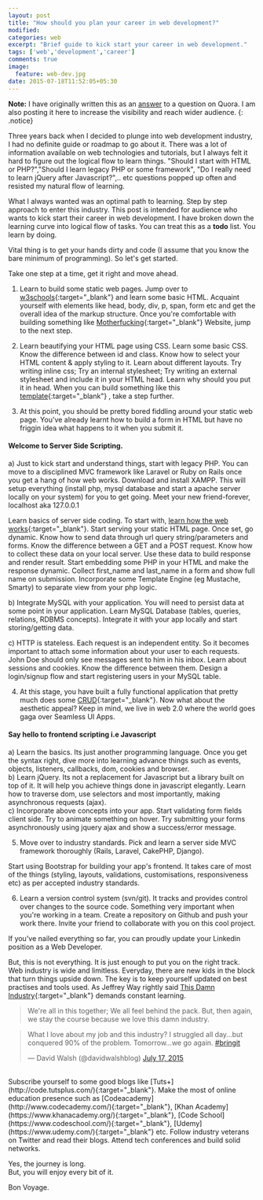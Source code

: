 ```yaml
---
layout: post
title: "How should you plan your career in web development?"
modified:
categories: web
excerpt: "Brief guide to kick start your career in web development."
tags: ['web','development','career']
comments: true
image:
  feature: web-dev.jpg
date: 2015-07-18T11:52:05+05:30
---
```


**Note:** I have originally written this as an [answer](http://qr.ae/xAAvv) to a question on Quora. I am also posting it here to increase the visibility and reach wider audience.
{: .notice}

Three years back when I decided to plunge into web development industry, I had no definite guide or roadmap to go about it. There was a lot of information available on web technologies and tutorials, but I always felt it hard to figure out the logical flow to learn things. "Should I start with HTML or PHP?","Should I learn legacy PHP or some framework", "Do I really need to learn jQuery after Javascript?",.. etc questions popped up often and resisted my natural flow of learning.

What I always wanted was an optimal path to learning. Step by step approach to enter this industry. This post is intended for audience who wants to kick start their career in web development. I have broken down the learning curve into logical flow of tasks. You can treat this as a **todo** list. You learn by doing.

Vital thing is to get your hands dirty and code (I assume that you know the bare minimum of programming). So let's get started.


Take one step at a time, get it right and move ahead.

1) Learn to build some static web pages.
Jump over to [w3schools](http://www.w3schools.com/){:target="_blank"} and learn some basic HTML. Acquaint yourself with elements like head, body, div, p, span, form etc and get the overall idea of the markup structure. Once you're comfortable with building something like [Motherfucking](http://motherfuckingwebsite.com/){:target="_blank"} Website, jump to the next step.

2) Learn beautifying your HTML page using CSS.
Learn some basic CSS. Know the difference between id and class. Know how to select your HTML content & apply styling to it. Learn about different layouts. Try writing inline css; Try an internal stylesheet; Try writing an external stylesheet and include it in your HTML head. Learn why should you put it in head. When you can build something like this [template](https://css-tricks.com/examples/SuperSimpleTwoColumn/){:target="_blank"} , take a step further.

3) At this point, you should be pretty bored fiddling around your static web page. You've already learnt how to build a form in HTML but have no friggin idea what happens to it when you submit it.

#### Welcome to Server Side Scripting.

a) Just to kick start and understand things, start with legacy PHP. You can move to a disciplined MVC framework like Laravel or Ruby on Rails once you get a hang of how web works. Download and install XAMPP. This will setup everything (install php, mysql database and start a apache server locally on your system) for you to get going. Meet your new friend-forever, localhost aka 127.0.0.1

Learn basics of server side coding.
To start with, [learn how the web works](https://developer.mozilla.org/en-US/Learn/Getting_started_with_the_web/How_the_Web_works){:target="_blank"}.
Start serving your static HTML page. Once set, go dynamic.
Know how to send data through url query string/parameters and forms. Know the difference between a GET and a POST request. Know how to collect these data on your local server. Use these data to build response and render result. Start embedding some PHP in your HTML and make the response dynamic. Collect first_name and last_name in a form and show full name on submission. Incorporate some Template Engine (eg Mustache, Smarty) to separate view from your php logic.

b) Integrate MySQL with your application.
You will need to persist data at some point in your application.
Learn MySQL Database (tables, queries, relations, RDBMS concepts). Integrate it with your app locally and start storing/getting data.

c) HTTP is stateless. Each request is an independent entity. So it becomes important to attach some information about your user to each requests. John Doe should only see messages sent to him in his inbox. Learn about sessions and cookies. Know the difference between them. Design a login/signup flow and start registering users in your MySQL table.

4) At this stage, you have built a fully functional application that pretty much does some [CRUD](https://www.wikiwand.com/en/Create,_read,_update_and_delete){:target="_blank"}. Now what about the aesthetic appeal? Keep in mind, we live in web 2.0 where the world goes gaga over Seamless UI Apps.

#### Say hello to frontend scripting i.e Javascript

a) Learn the basics. Its just another programming language. Once you get the syntax right, dive more into learning advance things such as events, objects, listeners, callbacks, dom, cookies and browser.<br>
b) Learn jQuery. Its not a replacement for Javascript but a library built on top of it. It will help you achieve things done in javascript elegantly. Learn how to traverse dom, use selectors and most importantly, making asynchronous requests (ajax).<br>
c) Incorporate above concepts into your app. Start validating form fields client side. Try to animate something on hover. Try submitting your forms asynchronously using jquery ajax and show a success/error message.

5) Move over to industry standards. Pick and learn a server side MVC framework  thoroughly (Rails, Laravel, CakePHP, Django).

Start using Bootstrap for building your app's frontend. It takes care of most of the things (styling, layouts, validations, customisations, responsiveness etc) as per accepted industry standards.

6) Learn a version control system (svn/git). It tracks and provides control over changes to the source code. Something very important when you're working in a team. Create a repository on Github and push your work there. Invite your friend to collaborate with you on this cool project.

If you've nailed everything so far, you can proudly update your Linkedin position as a Web Developer.

But, this is not everything. It is just enough to put you on the right track. Web industry is wide and limitless. Everyday, there are new kids in the block that turn things upside down. The key is to keep yourself updated on best practises and tools used. As Jeffrey Way rightly said [This Damn Industry](http://code.tutsplus.com/articles/this-damn-industry--net-17054){:target="_blank"} demands constant learning.

>We're all in this together; We all feel behind the pack. But, then again, we stay the course because we love this damn industry.

<blockquote class="twitter-tweet" lang="en"><p lang="en" dir="ltr">What I love about my job and this industry? I struggled all day…but conquered 90% of the problem. Tomorrow…we go again. <a href="https://twitter.com/hashtag/bringit?src=hash">#bringit</a></p>&mdash; David Walsh (@davidwalshblog) <a href="https://twitter.com/davidwalshblog/status/621882063403159553">July 17, 2015</a></blockquote>
<script async src="//platform.twitter.com/widgets.js" charset="utf-8"></script>

<br>
Subscribe yourself to some good blogs like [Tuts+](http://code.tutsplus.com/){:target="_blank"}. Make the most of online education presence such as [Codeacademy](http://www.codecademy.com/){:target="_blank"}, [Khan Academy](https://www.khanacademy.org/){:target="_blank"}, [Code School](https://www.codeschool.com/){:target="_blank"},  [Udemy](https://www.udemy.com/){:target="_blank"} etc. Follow industry veterans on Twitter and read their blogs. Attend tech conferences and build solid networks.

Yes, the journey is long.<br>But, you will enjoy every bit of it.

Bon Voyage.